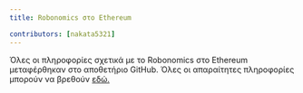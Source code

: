 ```yaml
---
title: Robonomics στο Ethereum

contributors: [nakata5321]
---
```


Όλες οι πληροφορίες σχετικά με το Robonomics στο Ethereum μεταφέρθηκαν στο αποθετήριο GitHub. Όλες οι απαραίτητες πληροφορίες μπορούν να βρεθούν [εδώ.](https://github.com/airalab/Robonomics_on_Ethereum_Wiki)